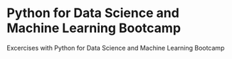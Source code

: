 # Python for Data Science and Machine Learning Bootcamp
 Excercises with Python for Data Science and Machine Learning Bootcamp
